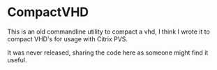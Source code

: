 # CompactVHD
This is an old commandline utility to compact a vhd, I think I wrote it to compact VHD's for usage with Citrix PVS.

It was never released, sharing the code here as someone might find it useful.
